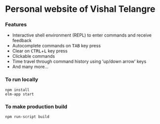 # Personal website of Vishal Telangre

### Features

- Interactive shell environment (REPL) to enter commands and receive feedback
- Autocomplete commands on <kbd>TAB</kbd> key press
- Clear on <kbd>CTRL</kbd>+<kbd>L</kbd> key press
- Clickable commands
- Time travel through command history using 'up/down arrow' keys
- And many more...

### To run locally

```
npm install
elm-app start
```

### To make production build

```
npm run-script build
```
